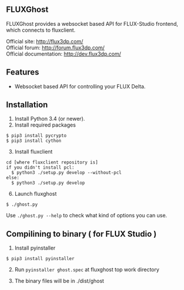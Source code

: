 ## FLUXGhost

FLUXGhost provides a websocket based API for FLUX-Studio frontend, which connects to fluxclient.

Official site: http://flux3dp.com/  
Official forum: http://forum.flux3dp.com/  
Official documentation: http://dev.flux3dp.com/  

## Features

* Websocket based API for controlling your FLUX Delta.

## Installation

1. Install Python 3.4 (or newer).
2. Install required packages

```
$ pip3 install pycrypto
$ pip3 install cython
```

3. Install fluxclient
```
cd [where fluxclient repository is]
if you didn't install pcl:
  $ python3 ./setup.py develop --without-pcl
else:
  $ python3 ./setup.py develop
```

6. Launch fluxghost
```
$ ./ghost.py
```

Use `./ghost.py --help` to check what kind of options you can use.


## Compilining to binary ( for FLUX Studio )

1. Install pyinstaller

```
$ pip3 install pyinstaller
```
2. Run `pyinstaller ghost.spec` at fluxghost top work directory

3. The binary files will be in ./dist/ghost
